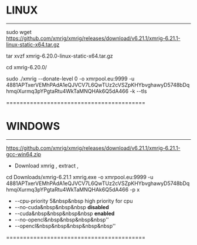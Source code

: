 # **LINUX**
________________________________________





sudo wget https://github.com/xmrig/xmrig/releases/download/v6.21.1/xmrig-6.21.1-linux-static-x64.tar.gz


 tar xvzf xmrig-6.20.0-linux-static-x64.tar.gz



cd xmrig-6.20.0/


sudo ./xmrig --donate-level 0 -o xmrpool.eu:9999 -u 4881APTxerVEMhPAdA1eQJVCV7L6QwTUz2cVSZpKHYbvghawyD5748bDqhmqiXurmq3pYPgtaRtu4WkTaMNQHAk6Q5dA466 -k --tls


=========================================










# **WINDOWS**
________________________________________

https://github.com/xmrig/xmrig/releases/download/v6.21.1/xmrig-6.21.1-gcc-win64.zip
-  Download xmrig , extract , 

cd Downloads/xmrig-6.21.1
 xmrig.exe -o xmrpool.eu:9999 -u 4881APTxerVEMhPAdA1eQJVCV7L6QwTUz2cVSZpKHYbvghawyD5748bDqhmqiXurmq3pYPgtaRtu4WkTaMNQHAk6Q5dA466 -p x  




 

 - --cpu-priority 5&nbsp&nbsp high priority for cpu
 - --no-cuda&nbsp&nbsp&nbsp **disabled**
 - --cuda&nbsp&nbsp&nbsp&nbsp  **enabled**
 - --no-opencl&nbsp&nbsp&nbsp&nbsp''
 - --opencl&nbsp&nbsp&nbsp&nbsp&nbsp''



=========================================
